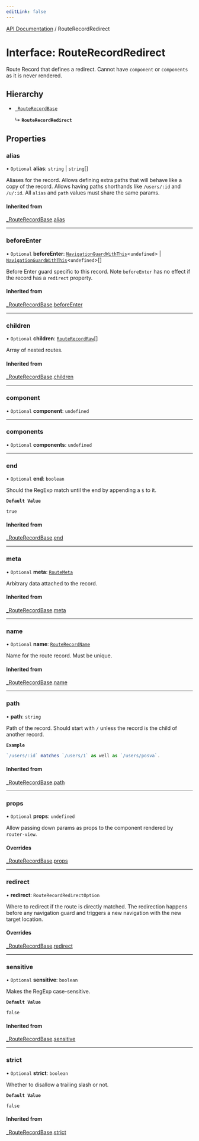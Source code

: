 ```yaml
---
editLink: false
---
```


<!-- TODO: translation -->

[API Documentation](../index.md) / RouteRecordRedirect

# Interface: RouteRecordRedirect

Route Record that defines a redirect. Cannot have `component` or `components`
as it is never rendered.

## Hierarchy

- [`_RouteRecordBase`](RouteRecordBase.md)

  ↳ **`RouteRecordRedirect`**

## Properties

### alias

• `Optional` **alias**: `string` \| `string`[]

Aliases for the record. Allows defining extra paths that will behave like a
copy of the record. Allows having paths shorthands like `/users/:id` and
`/u/:id`. All `alias` and `path` values must share the same params.

#### Inherited from

[_RouteRecordBase](RouteRecordBase.md).[alias](RouteRecordBase.md#alias)

___

### beforeEnter

• `Optional` **beforeEnter**: [`NavigationGuardWithThis`](NavigationGuardWithThis.md)\<`undefined`\> \| [`NavigationGuardWithThis`](NavigationGuardWithThis.md)\<`undefined`\>[]

Before Enter guard specific to this record. Note `beforeEnter` has no
effect if the record has a `redirect` property.

#### Inherited from

[_RouteRecordBase](RouteRecordBase.md).[beforeEnter](RouteRecordBase.md#beforeEnter)

___

### children

• `Optional` **children**: [`RouteRecordRaw`](../index.md#RouteRecordRaw)[]

Array of nested routes.

#### Inherited from

[_RouteRecordBase](RouteRecordBase.md).[children](RouteRecordBase.md#children)

___

### component

• `Optional` **component**: `undefined`

___

### components

• `Optional` **components**: `undefined`

___

### end

• `Optional` **end**: `boolean`

Should the RegExp match until the end by appending a `$` to it.

**`Default Value`**

`true`

#### Inherited from

[_RouteRecordBase](RouteRecordBase.md).[end](RouteRecordBase.md#end)

___

### meta

• `Optional` **meta**: [`RouteMeta`](RouteMeta.md)

Arbitrary data attached to the record.

#### Inherited from

[_RouteRecordBase](RouteRecordBase.md).[meta](RouteRecordBase.md#meta)

___

### name

• `Optional` **name**: [`RouteRecordName`](../index.md#RouteRecordName)

Name for the route record. Must be unique.

#### Inherited from

[_RouteRecordBase](RouteRecordBase.md).[name](RouteRecordBase.md#name)

___

### path

• **path**: `string`

Path of the record. Should start with `/` unless the record is the child of
another record.

**`Example`**

```ts
`/users/:id` matches `/users/1` as well as `/users/posva`.
```

#### Inherited from

[_RouteRecordBase](RouteRecordBase.md).[path](RouteRecordBase.md#path)

___

### props

• `Optional` **props**: `undefined`

Allow passing down params as props to the component rendered by `router-view`.

#### Overrides

[_RouteRecordBase](RouteRecordBase.md).[props](RouteRecordBase.md#props)

___

### redirect

• **redirect**: `RouteRecordRedirectOption`

Where to redirect if the route is directly matched. The redirection happens
before any navigation guard and triggers a new navigation with the new
target location.

#### Overrides

[_RouteRecordBase](RouteRecordBase.md).[redirect](RouteRecordBase.md#redirect)

___

### sensitive

• `Optional` **sensitive**: `boolean`

Makes the RegExp case-sensitive.

**`Default Value`**

`false`

#### Inherited from

[_RouteRecordBase](RouteRecordBase.md).[sensitive](RouteRecordBase.md#sensitive)

___

### strict

• `Optional` **strict**: `boolean`

Whether to disallow a trailing slash or not.

**`Default Value`**

`false`

#### Inherited from

[_RouteRecordBase](RouteRecordBase.md).[strict](RouteRecordBase.md#strict)
